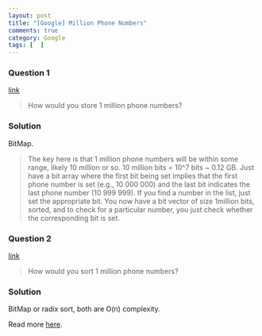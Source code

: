 ```yaml
---
layout: post
title: "[Google] Million Phone Numbers"
comments: true
category: Google
tags: [  ]
---
```


### Question 1

[link](http://www.glassdoor.com/Interview/How-would-you-store-1-million-phone-numbers-QTN_456.htm)

> How would you store 1 million phone numbers? 

### Solution

BitMap.

> The key here is that 1 million phone numbers will be within some range, likely 10 million or so. 10 million bits = 10^7 bits ~ 0.12 GB. Just have a bit array where the first bit being set implies that the first phone number is set (e.g., 10 000 000) and the last bit indicates the last phone number (10 999 999). If you find a number in the list, just set the appropriate bit. You now have a bit vector of size 1million bits, sorted, and to check for a particular number, you just check whether the corresponding bit is set.

### Question 2

[link](http://www.careercup.com/question?id=7997766)

> How would you sort 1 million phone numbers? 

### Solution

BitMap or radix sort, both are O(n) complexity.

Read more [here](http://www.vex.net/~trebla/compsci/sorting-phone-numbers.html). 
